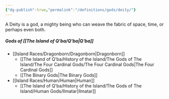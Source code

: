 ```yaml
---
{"dg-publish":true,"permalink":"/definitions/gods/deity/"}
---
```



A Deity is a god, a mighty being who can weave the fabric of space, time, or perhaps even both.

##### Gods of [[The Island of Q'ba/Q'ba\|Q'ba]]
- [[Island Races/Dragonborn/Dragonborn\|Dragonborn]]
	- [[The Island of Q'ba/History of the Island/The Gods of The Island/The Four Cardinal Gods/The Four Cardinal Gods\|The Four Cardinal Gods]]
	- [[The Binary Gods\|The Binary Gods]]
- [[Island Races/Human/Human\|Human]]
	- [[The Island of Q'ba/History of the Island/The Gods of The Island/Human Gods/Ilmatar\|Ilmatar]]
